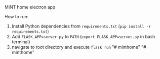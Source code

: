 MINT home electron app

How to run:
  1. Install Python dependencies from `requirements.txt` (`pip install -r requirements.txt`)
  2. Add `FLASK_APP=server.py` to `PATH` (`export FLASK_APP=server.py` in bash terminal)
  3. navigate to root directory and execute `flask run`
"# minthome" 
"# minthome" 
